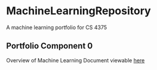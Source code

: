 # MachineLearningRepository
 A machine learning portfolio for CS 4375

## Portfolio Component 0

Overview of Machine Learning Document viewable [here](OverviewofML.pdf)
